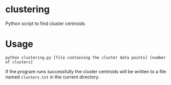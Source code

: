 # clustering
Python script to find cluster centroids 
# Usage
`python clustering.py [file containing the cluster data points] [number of clusters]`


If the program runs successfully the cluster centroids will be written to a file named `clusters.txt` in the current directory.
